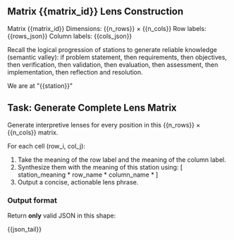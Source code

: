 ## Matrix {{matrix_id}} Lens Construction
Matrix {{matrix_id}}
Dimensions: {{n_rows}} × {{n_cols}} 
Row labels: {{rows_json}}
Column labels: {{cols_json}}

Recall the logical progression of stations to generate reliable knowledge (semantic valley): if problem statement, then requirements, then objectives, then verification, then validation, then evaluation, then assessment, then implementation, then reflection and resolution.

We are at "{{station}}"

## Task: Generate Complete Lens Matrix

Generate interpretive lenses for every position in this {{n_rows}} × {{n_cols}} matrix.

For each cell (row_i, col_j):
1) Take the meaning of the row label and the meaning of the column label.
2) Synthesize them with the meaning of this station using:
   [ station_meaning * row_name * column_name * ]
3) Output a concise, actionable lens phrase.

### Output format
Return **only** valid JSON in this shape:

{{json_tail}}
